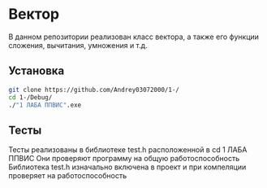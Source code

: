# Вектор

В данном репозитории реализован класс вектора, а также его функции сложения, вычитания, умножения и т.д.

## Установка

~~~Bash
git clone https://github.com/Andrey03072000/1-/
cd 1-/Debug/
./"1 ЛАБА ППВИС".exe
~~~
## Тесты
Тесты реализованы в библиотеке test.h расположенной в cd 1 ЛАБА ППВИС
Они проверяют программу на общую работоспособность
Библиотека test.h изначально включена в проект и при компеляции проверяет на работоспособность 
